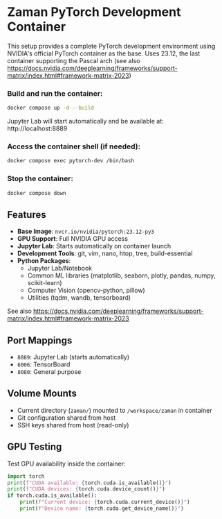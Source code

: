 # Zaman PyTorch Development Container

This setup provides a complete PyTorch development environment using NVIDIA's official PyTorch container as the base.
Uses 23.12, the last container supporting the Pascal arch (see also https://docs.nvidia.com/deeplearning/frameworks/support-matrix/index.html#framework-matrix-2023)

### Build and run the container:
```bash
docker compose up -d --build
```

Jupyter Lab will start automatically and be available at: http://localhost:8889

### Access the container shell (if needed):
```bash
docker compose exec pytorch-dev /bin/bash
```

### Stop the container:
```bash
docker compose down
```

## Features

- **Base Image**: `nvcr.io/nvidia/pytorch:23.12-py3`
- **GPU Support**: Full NVIDIA GPU access
- **Jupyter Lab**: Starts automatically on container launch
- **Development Tools**: git, vim, nano, htop, tree, build-essential
- **Python Packages**: 
  - Jupyter Lab/Notebook
  - Common ML libraries (matplotlib, seaborn, plotly, pandas, numpy, scikit-learn)
  - Computer Vision (opencv-python, pillow)
  - Utilities (tqdm, wandb, tensorboard)

See also https://docs.nvidia.com/deeplearning/frameworks/support-matrix/index.html#framework-matrix-2023

## Port Mappings

- `8889`: Jupyter Lab (starts automatically)
- `6006`: TensorBoard
- `8080`: General purpose

## Volume Mounts

- Current directory (`zaman/`) mounted to `/workspace/zaman` in container
- Git configuration shared from host
- SSH keys shared from host (read-only)

## GPU Testing

Test GPU availability inside the container:
```python
import torch
print(f"CUDA available: {torch.cuda.is_available()}")
print(f"CUDA devices: {torch.cuda.device_count()}")
if torch.cuda.is_available():
    print(f"Current device: {torch.cuda.current_device()}")
    print(f"Device name: {torch.cuda.get_device_name()}")
```
